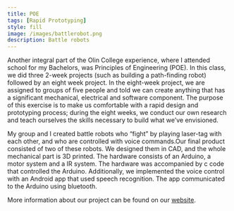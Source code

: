 ```yaml
---
title: POE
tags: [Rapid Prototyping]
style: fill
image: /images/battlerobot.png
description: Battle robots
---
```

Another integral part of the Olin College experience, where I attended school for my Bachelors, was Principles of Engineering (POE). In this class, we did three 2-week projects (such as building a path-finding robot) followed by an eight week project. In the eight-week project, we are assigned to groups of five people and told we can create anything that has a significant mechanical, electrical and software component. The purpose of this exercise is to make us comfortable with a rapid design and prototyping process; during the eight weeks, we conduct our own research and teach ourselves the skills necessary to build what we’ve envisioned. 

My group and I created battle robots who “fight” by playing laser-tag with each other, and who are controlled with voice commands.Our final product consisted of two of these robots. We designed them in CAD, and the whole mechanical part is 3D printed. The hardware consists of an Arduino, a motor system and a IR system. The hardware was accompanied by c code that controlled the Arduino. Additionally, we implemented the voice control with an Android app that used speech recognition. The app communicated to the Arduino using bluetooth. 

More information about our project can be found on our [website](https://poe.olin.edu/2018/lab_1015/). 
